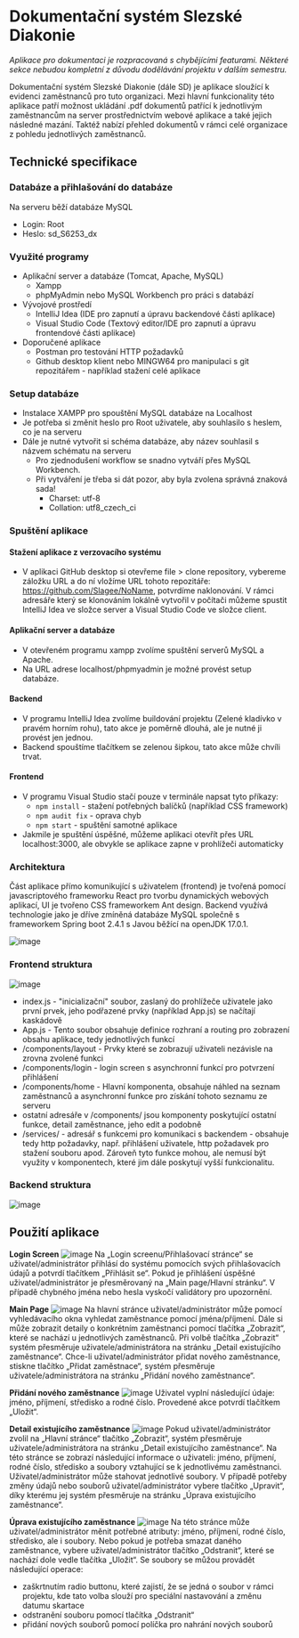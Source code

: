 # Dokumentační systém Slezské Diakonie
*Aplikace pro dokumentaci je rozpracovaná s chybějícími featurami. Některé sekce nebudou kompletní z důvodu dodělávání projektu v dalším semestru.*

Dokumentační systém Slezské Diakonie (dále SD) je aplikace sloužící k evidenci zaměstnanců pro tuto organizaci. Mezi hlavní funkcionality této aplikace patří možnost ukládání .pdf dokumentů patřící k jednotlivým zaměstnancům na server prostřednictvím webové aplikace a také jejich následné mazání. Taktéž nabízí přehled dokumentů v rámci celé organizace z pohledu jednotlivých zaměstnanců.

## Technické specifikace

### Databáze a přihlašování do databáze
Na serveru běží databáze MySQL
- Login: Root
- Heslo: sd_S6253_dx

### Využité programy
- Aplikační server a databáze (Tomcat, Apache, MySQL)
  - Xampp
  - phpMyAdmin nebo MySQL Workbench pro práci s databází
- Vývojové prostředí
  - IntelliJ Idea (IDE pro zapnutí a úpravu backendové části aplikace)
  - Visual Studio Code (Textový editor/IDE pro zapnutí a úpravu frontendové části aplikace)
- Doporučené aplikace
  - Postman pro testování HTTP požadavků
  - Github desktop klient nebo MINGW64 pro manipulaci s git repozitářem - například stažení celé aplikace

### Setup databáze
- Instalace XAMPP pro spouštění MySQL databáze na Localhost
- Je potřeba si změnit heslo pro Root uživatele, aby souhlasilo s heslem, co je na serveru
- Dále je nutné vytvořit si schéma databáze, aby název souhlasil s názvem schématu na serveru
  - Pro zjednodušení workflow se snadno vytváří přes MySQL Workbench.
  - Při vytváření je třeba si dát pozor, aby byla zvolena správná znaková sada!
    - Charset: utf-8
    - Collation: utf8_czech_ci

### Spuštění aplikace
#### Stažení aplikace z verzovacího systému
- V aplikaci GitHub desktop si otevřeme file > clone repository, vybereme záložku URL a do ní vložíme URL tohoto repozitáře: https://github.com/Slagee/NoName, potvrdíme naklonování. V rámci adresáře který se klonováním lokálně vytvořil v počítači můžeme spustit IntelliJ Idea ve složce server a Visual Studio Code ve složce client.
#### Aplikační server a databáze
- V otevřeném programu xampp zvolíme spuštění serverů MySQL a Apache.
- Na URL adrese localhost/phpmyadmin je možné provést setup databáze.
#### Backend
- V programu IntelliJ Idea zvolíme buildování projektu (Zelené kladívko v pravém horním rohu), tato akce je poměrně dlouhá, ale je nutné ji provést jen jednou.
- Backend spouštíme tlačítkem se zelenou šipkou, tato akce může chvíli trvat.
#### Frontend
- V programu Visual Studio stačí pouze v terminále napsat tyto příkazy:
  - `npm install` - stažení potřebných balíčků (například CSS framework)
  - `npm audit fix` - oprava chyb
  - `npm start` - spuštění samotné aplikace
- Jakmile je spuštění úspěšné, můžeme aplikaci otevřít přes URL localhost:3000, ale obvykle se aplikace zapne v prohlížeči automaticky

### Architektura
Část aplikace přímo komunikující s uživatelem (frontend) je tvořená pomocí javascriptového frameworku React pro tvorbu dynamických webových aplikací, UI je tvořeno CSS frameworkem Ant design.
Backend využívá technologie jako je dříve zmíněná databáze MySQL společně s frameworkem Spring boot 2.4.1 s Javou běžící na openJDK 17.0.1.

![image](https://user-images.githubusercontent.com/61951915/150696097-029acbd0-4921-40f6-a69d-4bcaf2010998.png)

### Frontend struktura

![image](https://user-images.githubusercontent.com/61951915/150696243-d032dc86-0525-49e5-9230-636dcf7c6cee.png)

- index.js - "inicializační" soubor, zaslaný do prohlížeče uživatele jako první prvek, jeho podřazené prvky (například App.js) se načítají kaskádově
- App.js - Tento soubor obsahuje definice rozhraní a routing pro zobrazení obsahu aplikace, tedy jednotlivých funkcí
- /components/layout - Prvky které se zobrazují uživateli nezávisle na zrovna zvolené funkci
- /components/login - login screen s asynchronní funkcí pro potvrzení přihlášení
- /components/home - Hlavní komponenta, obsahuje náhled na seznam zaměstnanců a asynchronní funkce pro získání tohoto seznamu ze serveru
- ostatní adresáře v /components/ jsou komponenty poskytující ostatní funkce, detail zaměstnance, jeho edit a podobně
- /services/ - adresář s funkcemi pro komunikaci s backendem - obsahuje tedy http požadavky, např. přihlášení uživatele, http požadavek pro stažení souboru apod. Zároveň tyto funkce mohou, ale nemusí být využity v komponentech, které jim dále poskytují vyšší funkcionalitu.

### Backend struktura

![image](https://user-images.githubusercontent.com/61951915/150696348-90101bcb-b7e6-4278-b3b0-2044e5236343.png)

## Použití aplikace

**Login Screen**
![image](https://user-images.githubusercontent.com/61951915/151391602-71ee27d5-71e5-41c5-bbab-7abbc6a8f22d.png)
Na „Login screenu/Přihlašovací stránce“ se uživatel/administrátor přihlásí do systému pomocích svých přihlašovacích údajů a potvrdí tlačítkem „Přihlásit se“.
Pokud je přihlášení úspěšné uživatel/administrátor je přesměrovaný na „Main page/Hlavní stránku“.
V případě chybného jména nebo hesla vyskočí validátory pro upozornění.

**Main Page**
![image](https://user-images.githubusercontent.com/61951915/151391782-ade4312f-fb1c-4af8-a9b7-b76352fd11e6.png)
Na hlavní stránce uživatel/administrátor může pomocí vyhledávacího okna vyhledat zaměstnance pomocí jména/příjmení.
Dále si může zobrazit detaily o konkrétním zaměstnanci pomocí tlačítka „Zobrazit“, které se nachází u jednotlivých zaměstnanců.
Při volbě tlačítka „Zobrazit“ systém přesměruje uživatele/administrátora na stránku „Detail existujícího zaměstnance“.
Chce-li uživatel/administrátor přidat nového zaměstnance, stiskne tlačítko „Přidat zaměstnace“, systém přesměruje uživatele/administrátora na stránku „Přidání nového zaměstnance“. 

**Přidání nového zaměstnance**
![image](https://user-images.githubusercontent.com/61951915/151391894-7254cb9c-013e-420b-9189-a94cf71d8338.png)
Uživatel vyplní následující údaje: jméno, příjmení, středisko a rodné číslo.
Provedené akce potvrdí tlačítkem „Uložit“.

**Detail existujícího zaměstnance**
![image](https://user-images.githubusercontent.com/61951915/151392107-0ca7e486-211e-4850-9a00-d6d997cf29e7.png)
Pokud uživatel/administrátor zvolil na „Hlavní stránce“ tlačítko „Zobrazit“, systém přesměruje uživatele/administrátora na stránku „Detail existujícího zaměstnance“.
Na této stránce se zobrazí následující informace o uživateli: jméno, příjmení, rodné číslo, středisko a soubory vztahující se k jednotlivému zaměstnanci.
Uživatel/administrátor může stahovat jednotlivé soubory.
V případě potřeby změny údajů nebo souborů uživatel/administrátor vybere tlačítko „Upravit“, díky kterému jej systém přesměruje na stránku „Úprava existujícího zaměstnance“.

**Úprava existujícího zaměstnance**
![image](https://user-images.githubusercontent.com/61951915/151392190-e7fd12da-9477-4396-a786-ec4cdd36cd0a.png)
Na této stránce může uživatel/administrátor měnit potřebné atributy: jméno, příjmení, rodné číslo, středisko, ale i soubory.
Nebo pokud je potřeba smazat daného zaměstnance, vybere uživatel/administrátor tlačítko „Odstranit“, které se nachází dole vedle tlačítka „Uložit“.
Se soubory se můžou provádět následující operace:
  -	zaškrtnutím radio buttonu, které zajistí, že se jedná o soubor v rámci projektu, kde tato volba slouží pro speciální nastavování a změnu datumu skartace
  -	odstranění souboru pomocí tlačítka „Odstranit“
  -	přidání nových souborů pomocí políčka pro nahrání nových souborů


